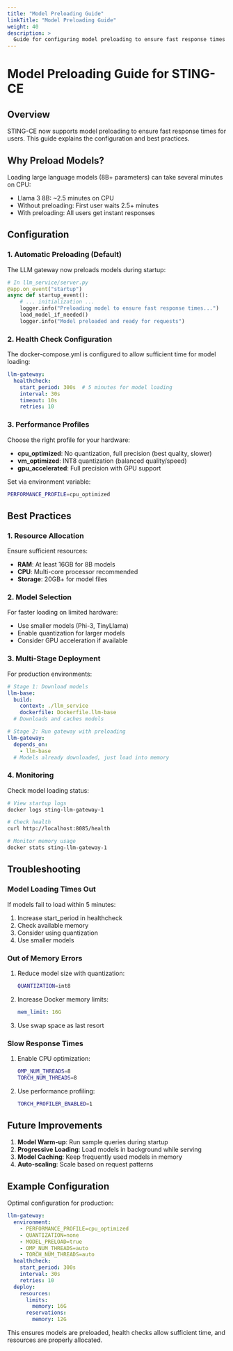```yaml
---
title: "Model Preloading Guide"
linkTitle: "Model Preloading Guide"
weight: 40
description: >
  Guide for configuring model preloading to ensure fast response times in STING-CE.
---
```


# Model Preloading Guide for STING-CE

## Overview

STING-CE now supports model preloading to ensure fast response times for users. This guide explains the configuration and best practices.

## Why Preload Models?

Loading large language models (8B+ parameters) can take several minutes on CPU:
- Llama 3 8B: ~2.5 minutes on CPU
- Without preloading: First user waits 2.5+ minutes
- With preloading: All users get instant responses

## Configuration

### 1. Automatic Preloading (Default)

The LLM gateway now preloads models during startup:

```python
# In llm_service/server.py
@app.on_event("startup")
async def startup_event():
    # ... initialization ...
    logger.info("Preloading model to ensure fast response times...")
    load_model_if_needed()
    logger.info("Model preloaded and ready for requests")
```

### 2. Health Check Configuration

The docker-compose.yml is configured to allow sufficient time for model loading:

```yaml
llm-gateway:
  healthcheck:
    start_period: 300s  # 5 minutes for model loading
    interval: 30s
    timeout: 10s
    retries: 10
```

### 3. Performance Profiles

Choose the right profile for your hardware:

- **cpu_optimized**: No quantization, full precision (best quality, slower)
- **vm_optimized**: INT8 quantization (balanced quality/speed) 
- **gpu_accelerated**: Full precision with GPU support

Set via environment variable:
```bash
PERFORMANCE_PROFILE=cpu_optimized
```

## Best Practices

### 1. Resource Allocation

Ensure sufficient resources:
- **RAM**: At least 16GB for 8B models
- **CPU**: Multi-core processor recommended
- **Storage**: 20GB+ for model files

### 2. Model Selection

For faster loading on limited hardware:
- Use smaller models (Phi-3, TinyLlama)
- Enable quantization for larger models
- Consider GPU acceleration if available

### 3. Multi-Stage Deployment

For production environments:

```yaml
# Stage 1: Download models
llm-base:
  build:
    context: ./llm_service
    dockerfile: Dockerfile.llm-base
  # Downloads and caches models

# Stage 2: Run gateway with preloading
llm-gateway:
  depends_on:
    - llm-base
  # Models already downloaded, just load into memory
```

### 4. Monitoring

Check model loading status:

```bash
# View startup logs
docker logs sting-llm-gateway-1

# Check health
curl http://localhost:8085/health

# Monitor memory usage
docker stats sting-llm-gateway-1
```

## Troubleshooting

### Model Loading Times Out

If models fail to load within 5 minutes:

1. Increase start_period in healthcheck
2. Check available memory
3. Consider using quantization
4. Use smaller models

### Out of Memory Errors

1. Reduce model size with quantization:
   ```bash
   QUANTIZATION=int8
   ```

2. Increase Docker memory limits:
   ```yaml
   mem_limit: 16G
   ```

3. Use swap space as last resort

### Slow Response Times

1. Enable CPU optimization:
   ```bash
   OMP_NUM_THREADS=8
   TORCH_NUM_THREADS=8
   ```

2. Use performance profiling:
   ```bash
   TORCH_PROFILER_ENABLED=1
   ```

## Future Improvements

1. **Model Warm-up**: Run sample queries during startup
2. **Progressive Loading**: Load models in background while serving
3. **Model Caching**: Keep frequently used models in memory
4. **Auto-scaling**: Scale based on request patterns

## Example Configuration

Optimal configuration for production:

```yaml
llm-gateway:
  environment:
    - PERFORMANCE_PROFILE=cpu_optimized
    - QUANTIZATION=none
    - MODEL_PRELOAD=true
    - OMP_NUM_THREADS=auto
    - TORCH_NUM_THREADS=auto
  healthcheck:
    start_period: 300s
    interval: 30s
    retries: 10
  deploy:
    resources:
      limits:
        memory: 16G
      reservations:
        memory: 12G
```

This ensures models are preloaded, health checks allow sufficient time, and resources are properly allocated.